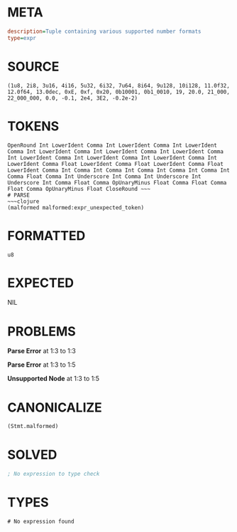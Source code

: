 # META
~~~ini
description=Tuple containing various supported number formats
type=expr
~~~
# SOURCE
~~~roc
(1u8, 2i8, 3u16, 4i16, 5u32, 6i32, 7u64, 8i64, 9u128, 10i128, 11.0f32, 12.0f64, 13.0dec, 0xE, 0xf, 0x20, 0b10001, 0b1_0010, 19, 20.0, 21_000, 22_000_000, 0.0, -0.1, 2e4, 3E2, -0.2e-2)
~~~
# TOKENS
~~~text
OpenRound Int LowerIdent Comma Int LowerIdent Comma Int LowerIdent Comma Int LowerIdent Comma Int LowerIdent Comma Int LowerIdent Comma Int LowerIdent Comma Int LowerIdent Comma Int LowerIdent Comma Int LowerIdent Comma Float LowerIdent Comma Float LowerIdent Comma Float LowerIdent Comma Int Comma Int Comma Int Comma Int Comma Int Comma Int Comma Float Comma Int Underscore Int Comma Int Underscore Int Underscore Int Comma Float Comma OpUnaryMinus Float Comma Float Comma Float Comma OpUnaryMinus Float CloseRound ~~~
# PARSE
~~~clojure
(malformed malformed:expr_unexpected_token)
~~~
# FORMATTED
~~~roc
u8
~~~
# EXPECTED
NIL
# PROBLEMS
**Parse Error**
at 1:3 to 1:3

**Parse Error**
at 1:3 to 1:5

**Unsupported Node**
at 1:3 to 1:5

# CANONICALIZE
~~~clojure
(Stmt.malformed)
~~~
# SOLVED
~~~clojure
; No expression to type check
~~~
# TYPES
~~~roc
# No expression found
~~~
